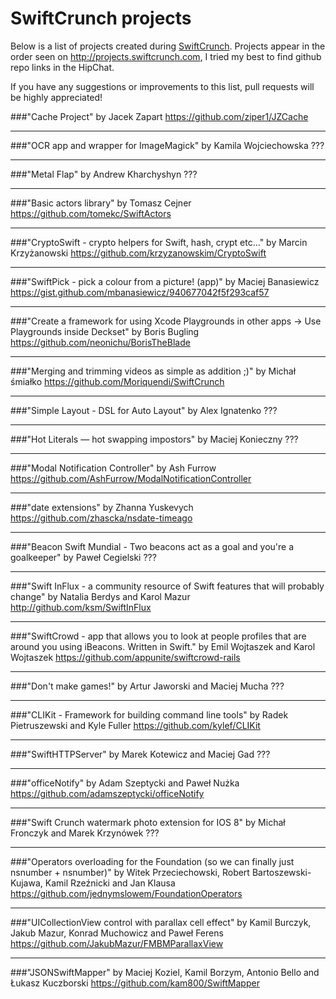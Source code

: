 # SwiftCrunch projects

Below is a list of projects created during [SwiftCrunch](http://swiftcrunch.com). 
Projects appear in the order seen on http://projects.swiftcrunch.com, I tried my best to find github repo links in the HipChat.

If you have any suggestions or improvements to this list, pull requests will be highly appreciated!

###"Cache Project" by Jacek Zapart
https://github.com/ziper1/JZCache
___

###"OCR app and wrapper for ImageMagick" by Kamila Wojciechowska
???
___

###"Metal Flap" by Andrew Kharchyshyn
???
___

###"Basic actors library" by Tomasz Cejner
https://github.com/tomekc/SwiftActors
___

###"CryptoSwift - crypto helpers for Swift, hash, crypt etc..." by Marcin Krzyżanowski 
https://github.com/krzyzanowskim/CryptoSwift
___

###"SwiftPick - pick a colour from a picture! (app)" by Maciej Banasiewicz 
https://gist.github.com/mbanasiewicz/940677042f5f293caf57
___

###"Create a framework for using Xcode Playgrounds in other apps -> Use Playgrounds inside Deckset" by Boris Bugling
https://github.com/neonichu/BorisTheBlade
___

###"Merging and trimming videos as simple as addition ;)" by Michał śmiałko
https://github.com/Moriquendi/SwiftCrunch
___

###"Simple Layout - DSL for Auto Layout" by Alex Ignatenko
???
___

###"Hot Literals — hot swapping impostors" by Maciej Konieczny
???
___

###"Modal Notification Controller" by Ash Furrow
https://github.com/AshFurrow/ModalNotificationController
___

###"date extensions" by Zhanna Yuskevych
https://github.com/zhascka/nsdate-timeago
___

###"Beacon Swift Mundial - Two beacons act as a goal and you're a goalkeeper" by Paweł Cegielski
???
___

###"Swift InFlux - a community resource of Swift features that will probably change" by Natalia Berdys and Karol Mazur
http://github.com/ksm/SwiftInFlux
___

###"SwiftCrowd - app that allows you to look at people profiles that are around you using iBeacons. Written in Swift." by Emil Wojtaszek and Karol Wojtaszek 
https://github.com/appunite/swiftcrowd-rails
___

###"Don't make games!" by Artur Jaworski and Maciej Mucha
???
___

###"CLIKit - Framework for building command line tools" by Radek Pietruszewski and Kyle Fuller 
https://github.com/kylef/CLIKit
___

###"SwiftHTTPServer" by Marek Kotewicz and Maciej Gad
???
___

###"officeNotify" by Adam Szeptycki and Paweł Nużka
https://github.com/adamszeptycki/officeNotify
___

###"Swift Crunch watermark photo extension for IOS 8" by Michał Fronczyk and Marek Krzynówek
???
___

###"Operators overloading for the Foundation (so we can finally just nsnumber + nsnumber)" by Witek Przeciechowski, Robert Bartoszewski-Kujawa, Kamil Rzeźnicki and Jan Klausa
https://github.com/jednymslowem/FoundationOperators
___

###"UICollectionView control with parallax cell effect" by Kamil Burczyk, Jakub Mazur, Konrad Muchowicz and Paweł Ferens
https://github.com/JakubMazur/FMBMParallaxView
___

###"JSONSwiftMapper" by Maciej Koziel, Kamil Borzym, Antonio Bello and Łukasz Kuczborski
https://github.com/kam800/SwiftMapper